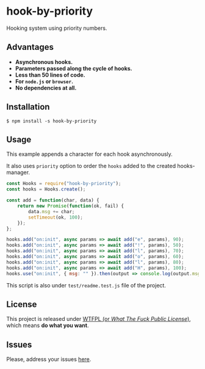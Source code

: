 # hook-by-priority

Hooking system using priority numbers.

## Advantages

 - **Asynchronous hooks.**
 - **Parameters passed along the cycle of hooks.**
 - **Less than 50 lines of code.**
 - **For `node.js` or `browser`.**
 - **No dependencies at all.**

## Installation

`$ npm install -s hook-by-priority`

## Usage

This example appends a character for each hook asynchronously.

It also uses `priority` option to order the `hooks` added to the created hooks-manager.

```js
const Hooks = require("hook-by-priority");
const hooks = Hooks.create();

const add = function(char, data) {
	return new Promise(function(ok, fail) {
		data.msg += char;
		setTimeout(ok, 100);
	});
};

hooks.add("on:init", async params => await add("e", params), 90);
hooks.add("on:init", async params => await add("!", params), 50);
hooks.add("on:init", async params => await add("l", params), 70);
hooks.add("on:init", async params => await add("o", params), 60);
hooks.add("on:init", async params => await add("l", params), 80);
hooks.add("on:init", async params => await add("H", params), 100);
hooks.use("on:init", { msg: "" }).then(output => console.log(output.msg));
```

This script is also under `test/readme.test.js` file of the project.

## License

This project is released under [WTFPL (or *What The Fuck Public License*)](https://es.wikipedia.org/wiki/WTFPL), which means **do what you want**.

## Issues

Please, address your issues [here](https://github.com/allnulled/hook-by-priority/issues).